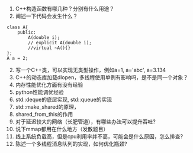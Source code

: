 1. C++构造函数有哪几种？分别有什么用途？
2. 阐述一下代码会发生什么？
```
class A{
    public:
        A(double i);  
        // explicit A(double i);  
        //virtual ~A(){}
};
A a = 2;
```

2. 写一个C++类，可以实现无类型操作，例如a=1, a='abc', a=3.134
3. C++的动态库加载dlopen，多线程使用单例有影响吗，是不是同一个对象？
4. 内存性能优化方面有没有经验
5. python性能调优经验
6. std::deque的底层实现,  std::queue的实现
7. std::make_shared的原理，
8. shared_from_this的作用
9. 对于延迟较大的网络（长肥管道），有哪些办法可以提升吞吐?
10. 说下mmap都用在什么地方（发散题目）
11. 线上系统负载高，但是cpu利用率并不高，可能会是什么原因，怎么排查?
12. 陈述一个多线程消息队列的实现，如何优化瓶颈?

